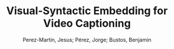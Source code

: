---
paperId: 13
author: Perez-Martin, Jesus; Pérez, Jorge; Bustos, Benjamin
title: Visual-Syntactic Embedding for Video Captioning
pdf: 13_CameraReady_13.pdf
poster: 13_poster_13.png
pitch: https://youtu.be/2bi1mDWb5lc
type: Oral
topic: Video + Language
category: Extended Abstract
link: --
conference: cvpr
year: 2021
tags: cvpr-2021-ea
---